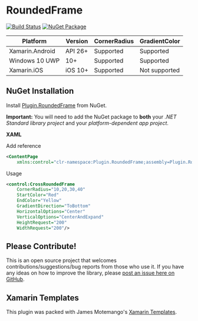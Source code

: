 # RoundedFrame

[![Build Status](https://dev.azure.com/charlynedsson/charlynedsson/_apis/build/status/charlynedsson.RoundedFrame?branchName=master)](https://dev.azure.com/charlynedsson/charlynedsson/_build/latest?definitionId=7&branchName=master)
[![NuGet Package](https://img.shields.io/nuget/v/Plugin.RoundedFrame.svg)](https://www.nuget.org/packages/Plugin.RoundedFrame)

| Platform | Version | CornerRadius | GradientColor |
| ------- | ------- | ------- | ------- |
|Xamarin.Android| API 26+ | Supported | Supported |
|Windows 10 UWP | 10+ | Supported | Supported |
|Xamarin.iOS | iOS 10+ | Supported | Not supported |

## NuGet Installation

Install [Plugin.RoundedFrame](https://www.nuget.org/packages/Plugin.RoundedFrame/1.0.1) from NuGet.

**Important:** You will need to add the NuGet package to **both** your *.NET Standard library project* and your *platform-dependent app project*.

**XAML**

Add reference
```xml 
<ContentPage
	xmlns:control="clr-namespace:Plugin.RoundedFrame;assembly=Plugin.RoundedFrame"/>
```
Usage
```xml
<control:CrossRoundedFrame
	CornerRadius="10,20,30,40"
	StartColor="Red"
	EndColor="Yellow"
	GradientDirection="ToBottom"
	HorizontalOptions="Center"
	VerticalOptions="CenterAndExpand"		   
	HeightRequest="200"
	WidthRequest="200"/>
```
## Please Contribute!

This is an open source project that welcomes contributions/suggestions/bug reports from those who use it. If you have any ideas on how to improve the library, please [post an issue here on GitHub](https://github.com/charlynedsson/RoundedFrame/issues).

## Xamarin Templates
This plugin was packed with James Motemango's [Xamarin Templates](https://github.com/jamesmontemagno/Xamarin-Templates).
